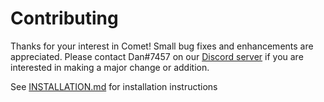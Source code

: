 # Contributing
Thanks for your interest in Comet! Small bug fixes and enhancements are appreciated. Please contact Dan#7457 on our [Discord server](https://discord.gg/NPCMGSm) if you are interested in making a major change or addition.

See [INSTALLATION.md](INSTALLATION.md) for installation instructions
